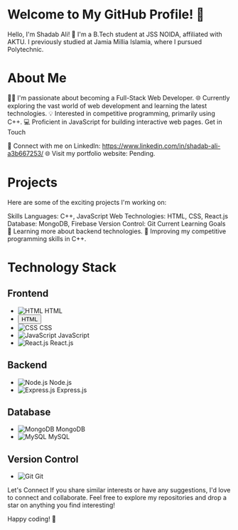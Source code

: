 # Welcome to My GitHub Profile! 👋
Hello, I'm Shadab Ali! 🚀 I'm a B.Tech student at JSS NOIDA, affiliated with AKTU. I previously studied at Jamia Millia Islamia, where I pursued Polytechnic.

# About Me
👨‍💻 I'm passionate about becoming a Full-Stack Web Developer.
🌐 Currently exploring the vast world of web development and learning the latest technologies.
💡 Interested in competitive programming, primarily using C++.
💻 Proficient in JavaScript for building interactive web pages.
Get in Touch

📱 Connect with me on LinkedIn: https://www.linkedin.com/in/shadab-ali-a3b667253/
🌐 Visit my portfolio website: Pending.
 # Projects
Here are some of the exciting projects I'm working on:

Skills
Languages: C++, JavaScript
Web Technologies: HTML, CSS, React.js
Database: MongoDB, Firebase
Version Control: Git
Current Learning Goals
🌱 Learning more about backend technologies.
🚀 Improving my competitive programming skills in C++.

# Technology Stack

## Frontend
- ![HTML](https://via.placeholder.com/30/3498db/000000?text=+) HTML
- <button> HTML</button>
- ![CSS](https://via.placeholder.com/30/2ecc71/000000?text=+) CSS
- ![JavaScript](https://via.placeholder.com/30/f39c12/000000?text=+) JavaScript
- ![React.js](https://via.placeholder.com/30/61dafb/000000?text=+) React.js

## Backend
- ![Node.js](https://via.placeholder.com/30/27ae60/000000?text=+) Node.js
- ![Express.js](https://via.placeholder.com/30/9b59b6/000000?text=+) Express.js

## Database
- ![MongoDB](https://via.placeholder.com/30/4caf50/000000?text=+) MongoDB
- ![MySQL](https://via.placeholder.com/30/3498db/000000?text=+) MySQL

## Version Control
- ![Git](https://via.placeholder.com/30/e74c3c/000000?text=+) Git



Let's Connect
If you share similar interests or have any suggestions, I'd love to connect and collaborate. Feel free to explore my repositories and drop a star on anything you find interesting!

Happy coding! 🚀

